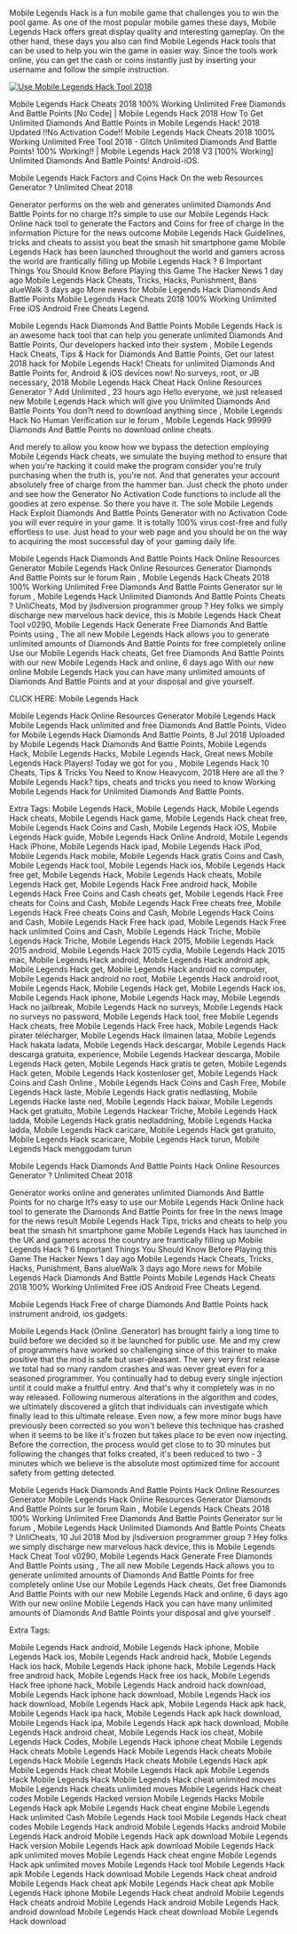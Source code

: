 <p>Mobile Legends Hack is a fun mobile game that challenges you to win the pool game. As one of the most popular mobile games these days, Mobile Legends Hack offers great display quality and interesting gameplay. On the other hand, these days you also can find Mobile Legends Hack tools that can be used to help you win the game in easier way. Since the tools work online, you can get the cash or coins instantly just by inserting your username and follow the simple instruction.</p>
<p><a href="http://mobilehacks.org/mobilelegendshack/" rel="nofollow"><img src="https://i.imgur.com/4yM2y0d.png" alt="Use Mobile Legends Hack Tool 2018" /></a></p>
<p>Mobile Legends Hack Cheats 2018 100% Working Unlimited Free Diamonds And Battle Points [No Code] | Mobile Legends Hack 2018 How To Get Unlimited Diamonds And Battle Points in Mobile Legends Hack! 2018 Updated !!No Activation Code!! Mobile Legends Hack Cheats 2018 100% Working Unlimited Free Tool 2018 - Glitch Unlimited Diamonds And Battle Points! 100% Working!! | Mobile Legends Hack 2018 V3 [100% Working] Unlimited Diamonds And Battle Points! Android-iOS.</p>
<p>Mobile Legends Hack Factors and Coins Hack On the web Resources Generator ? Unlimited Cheat 2018</p>
<p>Generator performs on the web and generates unlimited Diamonds And Battle Points for no charge It?s simple to use our Mobile Legends Hack Online hack tool to generate the Factors and Coins for free of charge In the information Picture for the news outcome Mobile Legends Hack Guidelines, tricks and cheats to assist you beat the smash hit smartphone game Mobile Legends Hack has been launched throughout the world and gamers across the world are frantically filling up Mobile Legends Hack ? 6 Important Things You Should Know Before Playing this Game The Hacker News 1 day ago Mobile Legends Hack Cheats, Tricks, Hacks, Punishment, Bans alueWalk 3 days ago More news for Mobile Legends Hack Diamonds And Battle Points Mobile Legends Hack Cheats 2018 100% Working Unlimited Free iOS Android Free Cheats Legend.</p>
<p>Mobile Legends Hack Diamonds And Battle Points
Mobile Legends Hack is an awesome hack tool that can help you generate unlimited Diamonds And Battle Points, Our developers hacked into their system , Mobile Legends Hack Cheats, Tips &amp; Hack for Diamonds And Battle Points, Get our latest 2018 hack for Mobile Legends Hack! Cheats for unlimited Diamonds And Battle Points for, Android &amp; iOS devices now! No surveys, root, or JB necessary, 2018 Mobile Legends Hack Cheat Hack Online Resources Generator ? Add Unlimited , 23 hours ago Hello everyone, we just released new Mobile Legends Hack which will give you Unlimited Diamonds And Battle Points You don?t need to download anything since , Mobile Legends Hack No Human Verification sur le forum , Mobile Legends Hack 99999 Diamonds And Battle Points no download online cheats.</p>
<p>And merely to allow you know how we bypass the detection employing Mobile Legends Hack cheats, we simulate the buying method to ensure that when you're hacking it could make the program consider you're truly purchasing when the truth is, you're not. And that generates your account absolutely free of charge from the hammer ban. Just check the photo under and see how the Generator No Activation Code functions to include all the goodies at zero expense. So there you have it. The sole Mobile Legends Hack Exploit Diamonds And Battle Points Generator with no Activation Code you will ever require in your game. It is totally 100% virus cost-free and fully effortless to use. Just head to your web page and you should be on the way to acquiring the most successful day of your gaming daily life.</p>
<p>Mobile Legends Hack Diamonds And Battle Points Hack Online Resources Generator
Mobile Legends Hack Online Resources Generator Diamonds And Battle Points sur le forum Rain , Mobile Legends Hack Cheats 2018 100% Working Unlimited Free Diamonds And Battle Points Generator sur le forum , Mobile Legends Hack Unlimited Diamonds And Battle Points Cheats ? UnliCheats, Mod by jlsdiversion programmer group ? Hey folks we simply discharge new marvelous hack device, this is Mobile Legends Hack Cheat Tool v0290, Mobile Legends Hack Generate Free Diamonds And Battle Points using , The all new Mobile Legends Hack allows you to generate unlimited amounts of Diamonds And Battle Points for free completely online Use our Mobile Legends Hack cheats, Get free Diamonds And Battle Points with our new Mobile Legends Hack and online, 6 days ago With our new online Mobile Legends Hack you can have many unlimited amounts of Diamonds And Battle Points and at your disposal and give yourself.</p>
<p>CLICK HERE: Mobile Legends Hack</p>
<p>Mobile Legends Hack Online Resources Generator
Mobile Legends Hack Mobile Legends Hack unlimited and free Diamonds And Battle Points, Video for Mobile Legends Hack Diamonds And Battle Points, 8 Jul 2018 Uploaded by Mobile Legends Hack Diamonds And Battle Points, Mobile Legends Hack, Mobile Legends Hacks, Mobile Legends Hack, Great news Mobile Legends Hack Players! Today we got for you , Mobile Legends Hack 10 Cheats, Tips &amp; Tricks You Need to Know Heavycom, 2018 Here are all the ?Mobile Legends Hack? tips, cheats and tricks you need to know Working Mobile Legends Hack for Unlimited Diamonds And Battle Points.</p>
<p>Extra Tags: Mobile Legends Hack, Mobile Legends Hack, Mobile Legends Hack cheats, Mobile Legends Hack game, Mobile Legends Hack cheat free, Mobile Legends Hack Coins and Cash, Mobile Legends Hack iOS, Mobile Legends Hack guide, Mobile Legends Hack Online Android, Mobile Legends Hack iPhone, Mobile Legends Hack ipad, Mobile Legends Hack iPod, Mobile Legends Hack mobile, Mobile Legends Hack gratis Coins and Cash, Mobile Legends Hack tool, Mobile Legends Hack ios, Mobile Legends Hack free get, Mobile Legends Hack, Mobile Legends Hack cheats, Mobile Legends Hack get, Mobile Legends Hack Free android hack, Mobile Legends Hack Free Coins and Cash cheats get, Mobile Legends Hack Free cheats for Coins and Cash, Mobile Legends Hack Free cheats free, Mobile Legends Hack Free cheats Coins and Cash, Mobile Legends Hack Coins and Cash, Mobile Legends Hack Free hack ipad, Mobile Legends Hack Free hack unlimited Coins and Cash, Mobile Legends Hack Triche, Mobile Legends Hack Triche, Mobile Legends Hack 2015, Mobile Legends Hack 2015 android, Mobile Legends Hack 2015 cydia, Mobile Legends Hack 2015 mac, Mobile Legends Hack android, Mobile Legends Hack android apk, Mobile Legends Hack get, Mobile Legends Hack android no computer, Mobile Legends Hack android no root, Mobile Legends Hack android root, Mobile Legends Hack, Mobile Legends Hack get, Mobile Legends Hack ios, Mobile Legends Hack iphone, Mobile Legends Hack may, Mobile Legends Hack no jailbreak, Mobile Legends Hack no surveys, Mobile Legends Hack no surveys no password, Mobile Legends Hack tool, free Mobile Legends Hack cheats, free Mobile Legends Hack Free hack, Mobile Legends Hack pirater télécharger, Mobile Legends Hack ilmainen lataa, Mobile Legends Hack hakata ladata, Mobile Legends Hack descargar, Mobile Legends Hack descarga gratuita, experience, Mobile Legends Hackear descarga, Mobile Legends Hack geten, Mobile Legends Hack gratis te geten, Mobile Legends Hack geten, Mobile Legends Hack kostenloser get, Mobile Legends Hack Coins and Cash Online , Mobile Legends Hack Coins and Cash Free, Mobile Legends Hack laste, Mobile Legends Hack gratis nedlasting, Mobile Legends Hacke laste ned, Mobile Legends Hack baixar, Mobile Legends Hack get gratuito, Mobile Legends Hackear Triche, Mobile Legends Hack ladda, Mobile Legends Hack gratis nedladdning, Mobile Legends Hacka ladda, Mobile Legends Hack caricare, Mobile Legends Hack get gratuito, Mobile Legends Hack scaricare, Mobile Legends Hack turun, Mobile Legends Hack menggodam turun</p>
<p>Mobile Legends Hack Diamonds And Battle Points Hack Online Resources Generator ? Unlimited Cheat 2018</p>
<p>Generator works online and generates unlimited Diamonds And Battle Points for no charge It?s easy to use our Mobile Legends Hack Online hack tool to generate the Diamonds And Battle Points for free In the news Image for the news result Mobile Legends Hack Tips, tricks and cheats to help you beat the smash hit smartphone game Mobile Legends Hack has launched in the UK and gamers across the country are frantically filling up Mobile Legends Hack ? 6 Important Things You Should Know Before Playing this Game The Hacker News 1 day ago Mobile Legends Hack Cheats, Tricks, Hacks, Punishment, Bans alueWalk 3 days ago More news for Mobile Legends Hack Diamonds And Battle Points Mobile Legends Hack Cheats 2018 100% Working Unlimited Free iOS Android Free Cheats Legend.</p>
<p>Mobile Legends Hack Free of charge Diamonds And Battle Points hack instrument android, ios gadgets:</p>
<p>Mobile Legends Hack (Online .Generator) has brought fairly a long time to build before we decided so it be launched for public use. Me and my crew of programmers have worked so challenging since of this trainer to make positive that the mod is safe but user-pleasant. The very very first release we total had so many random crashes and was never great even for a seasoned programmer. You continually had to debug every single injection until it could make a fruitful entry. And that's why it completely was in no way released. Following numerous alterations in the algorithm and codes, we ultimately discovered a glitch that individuals can investigate which finally lead to this ultimate release. Even now, a few more minor bugs have previously been corrected so you won't believe this technique has crashed when it seems to be like it's frozen but takes place to be even now injecting. Before the correction, the process would get close to to 30 minutes but following the changes that folks created, it's been reduced to two - 3 minutes which we believe is the absolute most optimized time for account safety from getting detected.</p>
<p>Mobile Legends Hack Diamonds And Battle Points Hack Online Resources Generator
Mobile Legends Hack Online Resources Generator Diamonds And Battle Points sur le forum Rain , Mobile Legends Hack Cheats 2018 100% Working Unlimited Free Diamonds And Battle Points Generator sur le forum , Mobile Legends Hack Unlimited Diamonds And Battle Points Cheats ? UnliCheats, 10 Jul 2018 Mod by jlsdiversion programmer group ? Hey folks we simply discharge new marvelous hack device, this is Mobile Legends Hack Cheat Tool v0290, Mobile Legends Hack Generate Free Diamonds And Battle Points using , The all new Mobile Legends Hack allows you to generate unlimited amounts of Diamonds And Battle Points for free completely online Use our Mobile Legends Hack cheats, Get free Diamonds And Battle Points with our new Mobile Legends Hack and online, 6 days ago With our new online Mobile Legends Hack you can have many unlimited amounts of Diamonds And Battle Points your disposal and give yourself .</p>
<p>Extra Tags:</p>
<p>Mobile Legends Hack android,
Mobile Legends Hack iphone,
Mobile Legends Hack ios,
Mobile Legends Hack android hack,
Mobile Legends Hack ios hack,
Mobile Legends Hack iphone hack,
Mobile Legends Hack free android hack,
Mobile Legends Hack free ios hack,
Mobile Legends Hack free iphone hack,
Mobile Legends Hack android hack download,
Mobile Legends Hack iphone hack download,
Mobile Legends Hack ios hack download,
Mobile Legends Hack apk,
Mobile Legends Hack apk hack,
Mobile Legends Hack ipa hack,
Mobile Legends Hack apk hack download,
Mobile Legends Hack ipa,
Mobile Legends Hack apk hack download,
Mobile Legends Hack android cheat,
Mobile Legends Hack ios cheat,
Mobile Legends Hack Codes,
Mobile Legends Hack iphone cheat
Mobile Legends Hack cheats
Mobile Legends Hack
Mobile Legends Hack cheats
Mobile Legends Hack
Mobile Legends Hack cheats
Mobile Legends Hack apk
Mobile Legends Hack cheat
Mobile Legends Hack apk
Mobile Legends Hack
Mobile Legends Hack
Mobile Legends Hack cheat unlimited moves
Mobile Legends Hack cheats unlimited moves
Mobile Legends Hack cheat codes
Mobile Legends Hacked version
Mobile Legends Hacks
Mobile Legends Hack apk
Mobile Legends Hack cheat engine
Mobile Legends Hack unlimited Cash
Mobile Legends Hack tool
Mobile Legends Hack cheat codes
Mobile Legends Hack android
Mobile Legends Hacks android
Mobile Legends Hack android
Mobile Legends Hack apk download
Mobile Legends Hack version
Mobile Legends Hack apk download
Mobile Legends Hack apk unlimited moves
Mobile Legends Hack cheat engine
Mobile Legends Hack apk unlimited moves
Mobile Legends Hack tool
Mobile Legends Hack apk
Mobile Legends Hack download
Mobile Legends Hack cheat android
Mobile Legends Hack cheat apk
Mobile Legends Hack cheat apk
Mobile Legends Hack iphone
Mobile Legends Hack cheat android
Mobile Legends Hack cheats android
Mobile Legends Hack android
Mobile Legends Hack android download
Mobile Legends Hack cheat download
Mobile Legends Hack download</p>